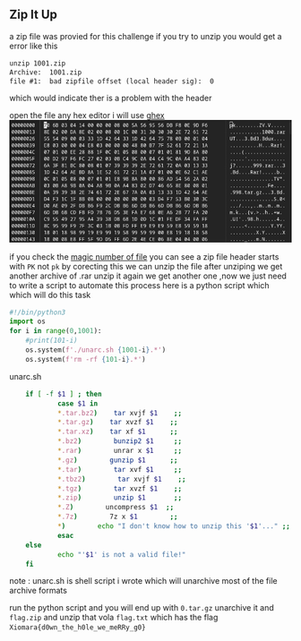 ## Zip It Up

a zip file was provied for this challenge
if you try to unzip you would get a error like this 
```
unzip 1001.zip
Archive:  1001.zip
file #1:  bad zipfile offset (local header sig):  0
```
which would indicate ther is a problem with the header 

open the file any hex editor i will use [ghex](https://github.com/GNOME/ghex.git)
<img src="img/zipit_img1.png">

if you check the [magic number of file](https://en.wikipedia.org/wiki/List_of_file_signatures) you can see a zip file header starts with `PK` not `pk` by corecting this we can unzip the file 
after unziping we get another archive of .rar unzip it again we get another one ,now we just need to write a script to automate this process
here is a python script which which will do this task 

```python
#!/bin/python3
import os
for i in range(0,1001):
    #print(101-i)
    os.system(f'./unarc.sh {1001-i}.*')
    os.system(f'rm -rf {101-i}.*')
```
unarc.sh
```bash
    if [ -f $1 ] ; then
            case $1 in
            *.tar.bz2)    tar xvjf $1    ;;
            *.tar.gz)    tar xvzf $1    ;;
            *.tar.xz)    tar xf $1      ;;
            *.bz2)        bunzip2 $1     ;;
            *.rar)        unrar x $1     ;;
            *.gz)        gunzip $1      ;;
            *.tar)        tar xvf $1     ;;
            *.tbz2)        tar xvjf $1    ;;
            *.tgz)        tar xvzf $1    ;;
            *.zip)        unzip $1       ;;
            *.Z)        uncompress $1  ;;
            *.7z)        7z x $1        ;;
            *)        echo "I don't know how to unzip this '$1'..." ;;
            esac
    else
            echo "'$1' is not a valid file!"
    fi

```
note : unarc.sh is shell script i wrote which will unarchive most of the file archive formats 

run the python script and you will end up with `0.tar.gz` unarchive it and `flag.zip` and unzip that vola `flag.txt` which has the flag `Xiomara{d0wn_the_h0le_we_meRRy_g0}`

